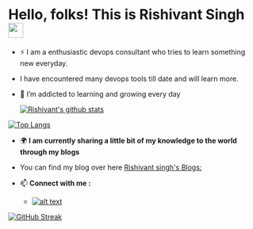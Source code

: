 # Hello, folks!   This is Rishivant Singh  <img src="https://raw.githubusercontent.com/MartinHeinz/MartinHeinz/master/wave.gif" width="30px">





- :zap: I am a enthusiastic devops consultant who tries to learn something new everyday.
-  I have encountered many devops tools till date and will learn more.
- 🌱 I’m addicted to learning and growing every day



  
  [![Rishivant's  github stats](https://github-readme-stats.vercel.app/api?username=rishvantsingh&count_private=true&show_icons=true&theme=radical&hide_rank=false)](https://github.com/anuraghazra/github-readme-stats)
  


[![Top Langs](https://github-readme-stats.vercel.app/api/top-langs/?username=rishvantsingh)](https://github.com/rishvantsingh/github-readme-stats)

- :earth_africa:<b> I am currently sharing a little bit of my knowledge to the world through my blogs </b>
-  You can find my blog over here [Rishivant singh's Blogs:](https://blog.knoldus.com/author/rishivantsingh/)


- 📫 <b> Connect with me : </b>
  - <a href="https://www.linkedin.com/in/rishivantsingh/"> ![alt text](https://img.shields.io/badge/-LinkedIn-0e76a8?style=plastic&logo=linkedIn)</a>
  



[![GitHub Streak](https://github-readme-streak-stats.herokuapp.com/?user=rishvantsingh)](https://git.io/streak-stats)
